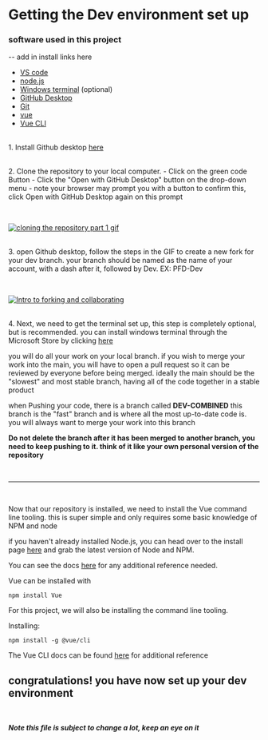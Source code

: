 # Getting the Dev environment set up

### **software used in this project**

-- add in install links here
* [VS code](https://code.visualstudio.com/)
* [node.js](https://nodejs.org/en/download/)
* [Windows terminal](https://www.microsoft.com/en-ca/p/windows-terminal/9n0dx20hk701?rtc=1#activetab=pivot:overviewtab) (optional)
* [GitHub Desktop](https://desktop.github.com/)
* [Git](https://git-scm.com/downloads)
* [vue](https://vuejs.org/v2/guide/installation.html)
* [Vue CLI](https://cli.vuejs.org/)

<br>1. Install Github desktop [here](https://desktop.github.com/ "here")

<br>2. Clone the repository to your local computer.
	- Click on the green code Button
	- Click the "Open with GitHub Desktop" button on the drop-down menu
	- note your browser may prompt you with a button to confirm this, click Open with GitHub Desktop again on this prompt
  
<br>

[![cloning the repository part 1 gif](https://media.discordapp.net/attachments/913259753948446720/913273808536883241/install_ins_1.gif?width=720&height=527 "cloning the repository part 1 gif")](http://https://media.discordapp.net/attachments/913259753948446720/913273808536883241/install_ins_1.gif?width=720&height=527 "cloning the repository part 1 gif")

<br>3. open Github desktop, follow the steps in the GIF to create a new fork for your dev branch. your branch should be named as the name of your account, with a dash after it, followed by Dev. EX: PFD-Dev

<br>

[![Intro to forking and collaborating](https://media.discordapp.net/attachments/913259753948446720/913332772662288414/forking_-_intro_compressed.gif?width=720&height=514 "Intro to forking and collaborating")](https://cdn.discordapp.com/attachments/913259753948446720/913332772662288414/forking_-_intro_compressed.gif "Intro to forking and collaborating")

<br>4. Next, we need to get the terminal set up, this step is completely optional, but is recommended. you can install windows terminal through the Microsoft Store by clicking [here](http://https://www.microsoft.com/en-ca/p/windows-terminal/9n0dx20hk701?SilentAuth=1&wa=wsignin1.0&rtc=1#activetab=pivot:overviewtab "here")

you will do all your work on your local branch. if you wish to merge your work into the main, you will have to open a pull request so it can be reviewed by everyone before being merged. ideally the main should be the "slowest" and most stable branch, having all of the code together in a stable product


when Pushing your code, there is a branch called **DEV-COMBINED** this branch is the "fast" branch and is where all the most up-to-date code is. you will always want to merge your work into this branch

**Do not delete the branch after it has been merged to another branch, you need to keep pushing to it. think of it like your own personal version of the repository**

<br>

--------
<br>

Now that our repository is installed, we need to install the Vue command line tooling. this is super simple and only requires some basic knowledge of NPM and node

if you haven't already installed Node.js, you can head over to the install page [here](https://nodejs.org/en/download/) and grab the latest version of Node and NPM.

You can see the docs [here](https://vuejs.org/v2/guide/installation.html) for any additional reference needed.

Vue can be installed with
    
    npm install Vue

For this project, we will also be installing the command line tooling.

Installing:
        
    npm install -g @vue/cli
    

The Vue CLI docs can be found [here](https://cli.vuejs.org/) for additional reference

## congratulations! you have now set up your dev environment

<br>

***Note this file is subject to change a lot, keep an eye on it***

